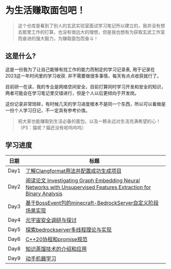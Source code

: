 # 为生活赚取面包吧！

> 这个仓库是看到了别人的玄武实验室面试学习笔记所以建立的，我并没有想去那里工作的打算，也没有很远大的理想，但是我也想有为获取玄武工作室而奋进的强大毅力，为赚取面包而奋斗！

## 这是什么? 

这是一份我为了让自己能够有找工作的能力而制定的学习记录表, 用于记录在2023这一年时间里的学习收获. 并不需要做很多事情，每天有点点收获就行了。

目前研一在读，我的专业是网络空间安全，目前打算同时学习开发和安全的知识，两者可能会在学习笔记里交错进行，但是个人以后更倾向于开发岗。

这份记录非常琐碎，有时候几天的学习进度根本不是同一个东西，所以可以看做是一份个人学习日记，不一定具有参考价值。

> 祝大家也能赚取到生活必备的面包，以及一颗永远对生活充满希望的心！
（PS：猫呢？猫还没有呢呜呜呜）

## 学习进度

| 日期       | 标题                                                                            |
| ---------- | ------------------------------------------------------------------------------- |
| Day1       | [了解Clangformat用法并配置成功生成项目 ](./weeks/week01.md)                            |
| Day2       | [阅读论文 Investigating Graph Embedding Neural Networks with Unsupervised Features Extraction for Binary Analysis ](./weeks/week01.md)   |
| Day3       | [基于BossEvent包的minecraft-BedrockServer自定义阶段场景实现](./weeks/week02.md)   |
| Day4       | [元宇宙安全调研与探讨](./weeks/week02.md)   |
| Day5       | [探索bedrockserver多线程理论与实现](./weeks/week05.md)   |
| Day6       | [C++20协程和promise规范](./weeks/week07.md)   |
| Day8       | [知识蒸馏技术的介绍和应用](./weeks/week09.md)   |
| Day9       | [动手机器学习](./weeks/week10.md)   |
